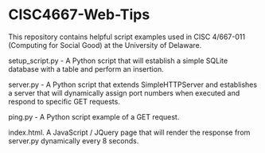 # CISC4667-Web-Tips
This repository contains helpful script examples used in CISC 4/667-011 (Computing for Social Good) at the University of Delaware. 

setup_script.py - A Python script that will establish a simple SQLite database with a table and perform an insertion.

server.py - A Python script that extends SimpleHTTPServer and establishes a server that will dynamically assign port numbers when executed and respond to specific GET requests.

ping.py - A Python script example of a GET request.

index.html. A JavaScript / JQuery page that will render the response from server.py dynamically every 8 seconds.
